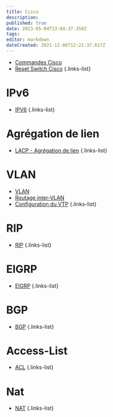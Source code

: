 ```yaml
---
title: Cisco
description: 
published: true
date: 2023-05-04T13:04:37.350Z
tags: 
editor: markdown
dateCreated: 2021-12-06T12:21:37.617Z
---
```


- [Commandes Cisco](/Cisco/Commandes)
- [Reset Switch Cisco](/Cisco/Reset-Switch)
{.links-list}

# IPv6
- [IPV6](/Cisco/IPv6)
{.links-list}

# Agrégation de lien
- [LACP - Agrégation de lien](/Cisco/LACP)
{.links-list}

# VLAN
- [VLAN](/Cisco/VLAN)
- [Routage inter-VLAN](/Cisco/Routage-InterVLAN)
- [Configuration du VTP](/Cisco/VTP)
{.links-list}

# RIP
- [RIP](/Cisco/RIP)
{.links-list}

# EIGRP
- [EIGRP](/Cisco/EIGRP)
{.links-list}

# BGP
- [BGP](/Cisco/BGP)
{.links-list}

# Access-List
- [ACL](/Cisco/ACL)
{.links-list}

# Nat
- [NAT](/Cisco/NAT)
{.links-list}